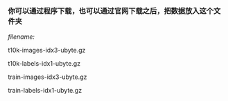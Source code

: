 ### 你可以通过程序下载，也可以通过官网下载之后，把数据放入这个文件夹
*filename:*

t10k-images-idx3-ubyte.gz 

t10k-labels-idx1-ubyte.gz

train-images-idx3-ubyte.gz

train-labels-idx1-ubyte.gz



